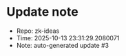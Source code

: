 ﻿# Update note
- Repo: zk-ideas
- Time: 2025-10-13 23:31:29.2080071
- Note: auto-generated update #3
